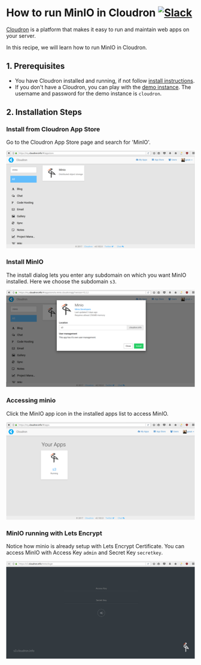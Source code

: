 # How to run MinIO in Cloudron [![Slack](https://slack.min.io/slack?type=svg)](https://slack.min.io)

[Cloudron](https://cloudron.io) is a platform that makes it easy to run and maintain web apps on your server.

In this recipe, we will learn how to run MinIO in Cloudron.

## 1. Prerequisites

* You have Cloudron installed and running, if not follow [install instructions](https://cloudron.io/get.html#selfhost).
* If you don't have a Cloudron, you can play with the [demo instance](https://my-demo.cloudron.me). The username and
  password for the demo instance is `cloudron`.

## 2. Installation Steps

### Install from Cloudron App Store

Go to the Cloudron App Store page and search for 'MinIO'.

  ![MinIO in Cloudron App Store](screenshots/cloudron/appstore.png?raw=true "Search for MinIO on Cloudron App Store")


### Install MinIO

The install dialog lets you enter any subdomain on which you want MinIO installed. Here we choose the subdomain `s3`.

  ![Install Cloudron](screenshots/cloudron/install.png?raw=true "Install MinIO on any subdomain")

### Accessing minio

Click the MinIO app icon in the installed apps list to access MinIO.

  ![MinIO is installed on Cloudron](screenshots/cloudron/installed.png?raw=true "MinIO is installed and running")

### MinIO running with Lets Encrypt

Notice how minio is already setup with Lets Encrypt Certificate. You can access MinIO with Access Key `admin` and
Secret Key `secretkey`.

  ![MinIO running on Cloudron](screenshots/cloudron/running.png?raw=true "MinIO is live with Lets Encrypt")

